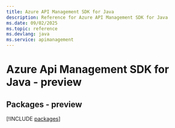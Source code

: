 ```yaml
---
title: Azure API Management SDK for Java
description: Reference for Azure API Management SDK for Java
ms.date: 09/02/2025
ms.topic: reference
ms.devlang: java
ms.service: apimanagement
---
```

# Azure Api Management SDK for Java - preview
## Packages - preview
[!INCLUDE [packages](api-management-index.md)]